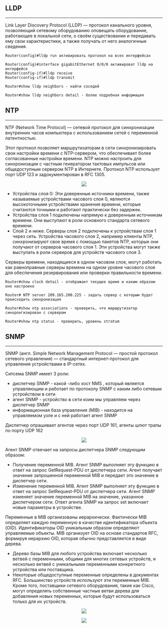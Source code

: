 ## LLDP
_ _ _

Link Layer Discovery Protocol (LLDP) — протокол канального уровня, позволяющий сетевому оборудованию оповещать оборудование, работающее в локальной сети, о своём существовании и передавать ему свои характеристики, а также получать от него аналогичные сведения.
```
Router(config)#lldp run активировать протокол на всех интерфейсах
```
```
Router(config)#interface gigabitEthernet 0/0/0 активироват lldp на интерфейсе
Router(config-if)#lldp receive 
Router(config-if)#lldp transmit 
```
```
Router#show lldp neighbors - найти соседей
```
```
Router#show lldp neighbors detail - более подробная информация
```
## NTP
_ _ _
NTP (Network Time Protocol) — сетевой протокол для синхронизации внутренних часов компьютера с использованием сетей с переменной латентностью.
  
Этот протокол позволяет маршрутизаторам в сети синхронизировать свои настройки времени с NTP-сервером, что обеспечивает более согласованные настройки времени. NTP можно настроить для синхронизации с частным генератором тактовых импульсов или общедоступным сервером NTP в Интернете. Протокол NTP использует порт UDP 123 и задокументирован в RFC 1305.
  
<p align="center">
<image src="https://github.com/LLlMEJIb87/OTUS-learning/blob/master/21.%20LLDP%2CNTP%2CSNMP/NTP.PNG">
</p>
  
- Устройства слоя 0: Эти доверенные источники времени, также называемые
устройствами часового слоя 0, являются высокоточными устройствами хранения
времени, которые считаются точными и работают практически без задержек.
- Устройства слоя 1 подключены напрямую к доверенным источникам времени.
Они выступают в роли основного стандарта сетевого времени.
- Слой 2 и ниже. Серверы слоя 2 подключены к устройствам слоя 1 через сеть.
Устройства часового слоя 2, например клиенты NTP, синхронизируют свое время
с помощью пакетов NTP, которые они получают от серверов часового слоя 1.
Эти устройства могут также выступать в роли серверов для устройств часового
слоя 3.
  

Серверы времени, находящиеся в одном часовом слое, могут работать как
равноправные серверы времени на одном уровне часового слоя для обеспечения
резервирования или проверки правильности времени.
  
```
Router#show clock detail - отображает текущее время и каким образом оно настроено
```
```
Router# NTP server 209.165.200.225 - задать сервер с которым будет происходить синхронизация
```
```
Router#show ntp associations - проверить, что маршрутизатор синхронгизирован с сервером
```
```
Router#show ntp status - проверить, уровень stratum
```

## SNMP
_ _ _
SNMP (англ. Simple Network Management Protocol — простой протокол сетевого управления) — стандартный интернет-протокол для управления устройствами в IP-сетях.
  
Ситсема SNMP имеет 3 роли:
- диспетчер SNMP  - какой -либо хост NMS , который является управляющим и работает по протоколу SNMP  с каким либо сетевым устройством в сети
- агент SNMP - устройство в сети коим мы управляем через диспетчер SNMP
- информационная база управления (MIB) - находится на управляемом узле и с ней работает агент SNMP
  
Диспетчер опрашивает агентов через порт UDP 161, агенты шлют трапы по порту UDP 162
  
<p align="center">
<image src="https://github.com/LLlMEJIb87/OTUS-learning/blob/master/21.%20LLDP%2CNTP%2CSNMP/SNMP_1.PNG">
</p>
  
Агент SNMP отвечает на запросы диспетчера SNMP следующим образом:
- Получение переменной MIB. Агент SNMP выполняет эту функцию в ответ на запрос
GetRequest-PDU от диспетчера сети. Агент получает значение запрошенной
переменной MIB и передает это значение в диспетчер сети.
- Изменение переменной MIB. Агент SNMP выполняет эту функцию в ответ на запрос
SetRequest-PDU от диспетчера сети. Агент SNMP изменяет значение переменной MIB
на значение, указанное диспетчером сети. Ответ агента SNMP на запрос set включает
новые параметры в устройстве.
  

Переменные в MIB организованы иерархически. Фактически MIB определяет каждую
переменную в качестве идентификатора объекта (OID). Идентификаторы OID
уникальным образом определяют управляемые объекты. MIB организует OID на
основе стандартов RFC, формируя иерархию OID, которая обычно представляется в
виде дерева.
- Дерево базы MIB для любого устройства включает несколько ветвей с
переменными, общими для многих сетевых устройств, и несколько ветвей с
уникальными переменными конкретного устройства или поставщика.
- Некоторые общедоступные переменные определены в документах RFC.
Большинство устройств используют эти переменные MIB. Кроме того,
поставщики сетевого оборудования, такие как Cisco, могут определять
собственные частные ветви дерева для добавления новых переменных, которые
будут использоваться только для их устройств.
  
<p align="center">
<image src="https://github.com/LLlMEJIb87/OTUS-learning/blob/master/21.%20LLDP%2CNTP%2CSNMP/OID.PNG">
</p>
  
<p align="center">
<image src="https://github.com/LLlMEJIb87/OTUS-learning/blob/master/21.%20LLDP%2CNTP%2CSNMP/OID_2.PNG">
</p>
  
